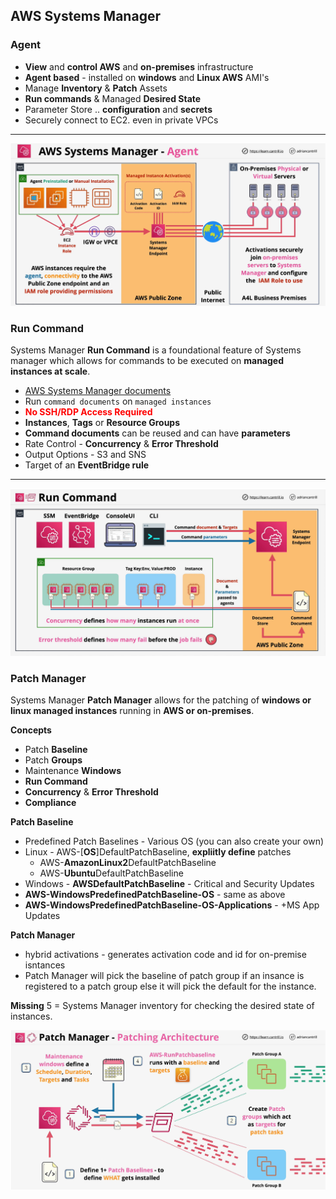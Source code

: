 ## AWS Systems Manager

### Agent
- **View** and **control AWS** and **on-premises** infrastructure
- **Agent based** - installed on **windows** and **Linux AWS** AMI's
- Manage **Inventory** & **Patch** Assets
- **Run commands** & Managed **Desired State**
- Parameter Store .. **configuration** and **secrets**
- Securely connect to EC2. even in private VPCs
---
![systems-manager-agent](systems-manager-agent.png)

### Run Command
Systems Manager **Run Command** is a foundational feature of Systems manager which allows for commands to be executed on **managed instances at scale**.

- [AWS Systems Manager documents](https://docs.aws.amazon.com/systems-manager/latest/userguide/sysman-ssm-docs.html)
- Run `command documents` on `managed instances` 
- <span style="color:red;font-weight:bold">No SSH/RDP Access Required</span>
- **Instances**, **Tags** or **Resource Groups**
- **Command documents** can be reused and can have **parameters**
- Rate Control - **Concurrency** & **Error Threshold**
- Output Options - S3 and SNS
- Target of an **EventBridge rule**
---
![systems-manager-run-command](systems-manager-run-command.png)

### Patch Manager
Systems Manager **Patch Manager** allows for the patching of **windows or linux managed instances** running in **AWS or on-premises**.

**Concepts**
- Patch **Baseline**
- Patch **Groups**
- Maintenance **Windows**
- **Run Command**
- **Concurrency** & **Error Threshold**
- **Compliance**

**Patch Baseline**
- Predefined Patch Baselines - Various OS (you can also create your own)
- Linux - AWS-[**OS**]DefaultPatchBaseline, **expliitly define** patches
    - AWS-**AmazonLinux2**DefaultPatchBaseline
    - AWS-**Ubuntu**DefaultPatchBaseline
- Windows - **AWSDefaultPatchBaseline** - Critical and Security Updates
- **AWS-WindowsPredefinedPatchBaseline-OS** - same as above
- **AWS-WindowsPredefinedPatchBaseline-OS-Applications** - +MS App Updates

**Patch Manager**
- hybrid activations - generates activation code and id for on-premise isntances
- Patch Manager will pick the baseline of patch group if an insance is registered to a patch group else it will pick the default for the instance.

**Missing** 5 = Systems Manager inventory for checking the desired state of instances. 

![sytems-manager-patch-manager](systems-manager-patch-manager.png)

